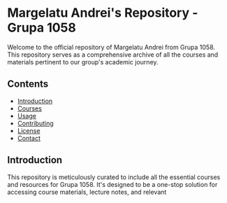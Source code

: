 # Margelatu Andrei's Repository - Grupa 1058

Welcome to the official repository of Margelatu Andrei from Grupa 1058. This repository serves as a comprehensive archive of all the courses and materials pertinent to our group's academic journey.

## Contents

- [Introduction](#introduction)
- [Courses](#courses)
- [Usage](#usage)
- [Contributing](#contributing)
- [License](#license)
- [Contact](#contact)

## Introduction

This repository is meticulously curated to include all the essential courses and resources for Grupa 1058. It's designed to be a one-stop solution for accessing course materials, lecture notes, and relevant
